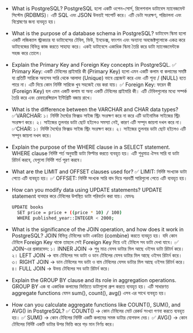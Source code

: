 - What is PostgreSQL?
  PostgreSQL হলো একটি ওপেন-সোর্স, রিলেশনাল ডাটাবেস ম্যানেজমেন্ট
  সিস্টেম (RDBMS)। এটি SQL এবং JSON উভয়ই সাপোর্ট করে। এটি ডেটা সংরক্ষণ, পরিচালনা এবং বিশ্লেষণের জন্য ব্যবহৃত হয়।

- What is the purpose of a database schema in PostgreSQL?
  ডাটাবেস স্কিমা হলো একটি লজিক্যাল স্ট্রাকচার যা ডাটাবেসের টেবিল, ভিউ, ইনডেক্স, ফাংশন এবং অন্যান্য অবজেক্টগুলোকে একত্র করে ডাটাবেজের বিভিন্ন কাজ করতে সাহায্য করে। একই ডাটাবেসে একাধিক স্কিমা তৈরি করে ডাটা ম্যানেজমেন্টকে সহজ করে তোলে।

- Explain the Primary Key and Foreign Key concepts in PostgreSQL.
  ✅ Primary Key:
  একটি টেবিলের প্রাইমারি কী (Primary Key) হলো এমন একটি কলাম বা কলামের সমষ্টি যা প্রতিটি সারিকে অন্যসব সারি থেকে আলাদা (Unique) ভাবে প্রেজেন্ট করে এবং এটি শূন্য / (NULL) হতে পারে না। এটি দিয়ে কোন নির্দিষ্ট সারিকে খুব সহজেই বের করা যায়।
  ✅ Foreign Key:
  ফরেন কী (Foreign Key) হল এমন একটি কলাম যা অন্য একটি টেবিলের প্রাইমারি কী। এটি টেবিলগুলোর মধ্যে সম্পর্ক তৈরি করে এবং রেফারেন্সিয়াল ইন্টিগ্রিটি বজায় রাখে।

- What is the difference between the VARCHAR and CHAR data types?
  ✅VARCHAR:
  ১। নির্দিষ্ট দৈর্ঘ্যের ফিক্সড সাইজ স্ট্রিং সংরক্ষণ করে না করে এটি ডাইনামিক সাইজের স্ট্রিং সংরক্ষণ করে।
  ২। সাইজের তুলনার ডাটা ছোট হইলেও সমস্যা নেই, কারণ এটি সম্পূন জায়গা দখল করে না।
  ✅CHAR:
  ১। নির্দিষ্ট দৈর্ঘ্যের ফিক্সড সাইজ স্ট্রিং সংরক্ষণ করে।
  ২। সাইজের তুলনার ডাটা ছোট হইলেও এটি সম্পূন জায়গা দখল করে।

- Explain the purpose of the WHERE clause in a SELECT statement.
  WHERE clause নির্দিষ্ট শর্ত অনুযায়ী ডাটা ফিল্টার করতে ব্যবহৃত হয়। এটি শুধুমাত্র ঐসব সারি বা ডাটা রিটার্ন করবে, যেগুলো নির্দিষ্ট শর্ত পূরণ করবে।

- What are the LIMIT and OFFSET clauses used for?
  ✅ LIMIT: নির্দিষ্ট সংখ্যাক ডাটা পেতে এটি ব্যবহৃত হয়।
  ✅ OFFSET: নির্দিষ্ট সংখ্যক সারি বাদ দিয়ে পরবর্তী সারিগুলো পেতে এটি ব্যবহৃত হয়।

- How can you modify data using UPDATE statements?
  UPDATE statement ব্যবহার করে টেবিলের উপস্থিত ডাটা পরিবর্তন করা যায়। যেমনঃ

  ```bash
  UPDATE books
    SET price = price + ((price * 10) / 100)
    WHERE published_year::INTEGER < 2000;
  ```

- What is the significance of the JOIN operation, and how does it work in PostgreSQL?
  JOIN বিভিন্ন টেবিলের ডাটা একত্রিত (combine) করতে ব্যবহৃত হয়। যদি কোন টেবিলে Foreign Key থাকে তাহলে সেই Foreign Key দিয়ে ওই টেবিলে সব ডাটা দেখা যাবে।
  ✅ JOIN-এর প্রকারভেদ:
  ১। INNER JOIN → শুধু মাত্র যেসব ডাটার মিল আছে ওইসব ডাটা রিটার্ন করে।
  ২। LEFT JOIN → বাম টেবিলের সব ডাটা ও ডান টেবিলের যেসব ডাটার মিল আছে ওইসব রিটার্ন করে।
  ৩। RIGHT JOIN → ডান টেবিলের সব ডাটা ও বাম টেবিলের যেসব ডাটার মিল আছে ওইসব রিটার্ন করে।
  ৪। FULL JOIN → উভয় টেবিলের সব ডাটা রিটার্ন করে।

- Explain the GROUP BY clause and its role in aggregation operations.
  GROUP BY এক বা একাধিক কলামের ভিত্তিতে ডাটাগুলো গ্রুপ করতে ব্যবহৃত হয়। এটি সাধারণত aggregate functions যেমন sum(), count(), avg() এসব এর সাথে ব্যবহৃত হয়।

- How can you calculate aggregate functions like COUNT(), SUM(), and AVG() in PostgreSQL?
  ✅ COUNT() → কোন টেবিলের মোট রেকর্ড সংখ্যা গণনা করতে ব্যবহৃত হয়।
  ✅ SUM() → কোন টেবিলের নির্দিষ্ট একটি কলামের সমস্ত ডাটার যোগফল দেয়।
  ✅ AVG() → কোন টেবিলের নির্দিষ্ট একটি ডাটার উপর ভিত্তি করে গড় মান নির্ণয় করে।
